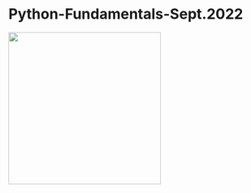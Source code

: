 # Python-Fundamentals-Sept.2022
<img width="300" src="[https://user-images.githubusercontent.com/112943652/221200590-93edf542-a3af-4719-ab46-bc50390e1946.png](https://softuni.bg/certificates/certificates/converttoimage/148944?code=5441236f)">
